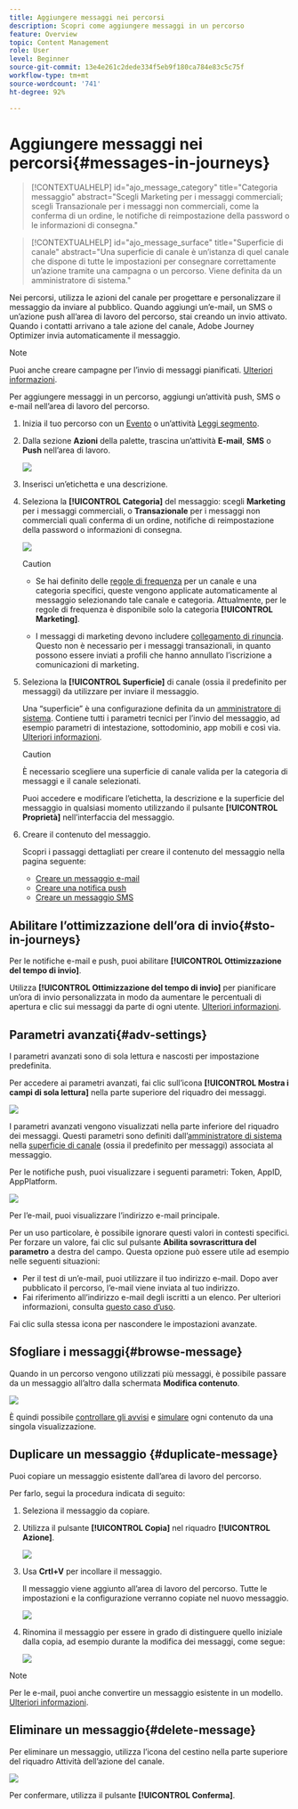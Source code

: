 ```yaml
---
title: Aggiungere messaggi nei percorsi
description: Scopri come aggiungere messaggi in un percorso
feature: Overview
topic: Content Management
role: User
level: Beginner
source-git-commit: 13e4e261c2dede334f5eb9f180ca784e83c5c75f
workflow-type: tm+mt
source-wordcount: '741'
ht-degree: 92%

---
```



# Aggiungere messaggi nei percorsi{#messages-in-journeys}

>[!CONTEXTUALHELP]
>id="ajo_message_category"
>title="Categoria messaggio"
>abstract="Scegli Marketing per i messaggi commerciali; scegli Transazionale per i messaggi non commerciali, come la conferma di un ordine, le notifiche di reimpostazione della password o le informazioni di consegna."

>[!CONTEXTUALHELP]
>id="ajo_message_surface"
>title="Superficie di canale"
>abstract="Una superficie di canale è un’istanza di quel canale che dispone di tutte le impostazioni per consegnare correttamente un’azione tramite una campagna o un percorso. Viene definita da un amministratore di sistema."

Nei percorsi, utilizza le azioni del canale per progettare e personalizzare il messaggio da inviare al pubblico. Quando aggiungi un’e-mail, un SMS o un’azione push all’area di lavoro del percorso, stai creando un invio attivato. Quando i contatti arrivano a tale azione del canale, Adobe Journey Optimizer invia automaticamente il messaggio.


>[!NOTE]
>Puoi anche creare campagne per l’invio di messaggi pianificati. [Ulteriori informazioni](../campaigns/get-started-with-campaigns.md).


Per aggiungere messaggi in un percorso, aggiungi un’attività push, SMS o e-mail nell’area di lavoro del percorso.

1. Inizia il tuo percorso con un [Evento](../building-journeys/general-events.md) o un’attività [Leggi segmento](../building-journeys/read-segment.md).

1. Dalla sezione **Azioni** della palette, trascina un’attività **E-mail**, **SMS** o **Push** nell’area di lavoro.

   ![](assets/add-a-message.png)

1. Inserisci un’etichetta e una descrizione.

1. Seleziona la **[!UICONTROL Categoria]** del messaggio: scegli **Marketing** per i messaggi commerciali, o **Transazionale** per i messaggi non commerciali quali conferma di un ordine, notifiche di reimpostazione della password o informazioni di consegna.

   ![](assets/inline-message-category.png)

   >[!CAUTION]
   >
   >* Se hai definito delle [regole di frequenza](../configuration/frequency-rules.md) per un canale e una categoria specifici, queste vengono applicate automaticamente al messaggio selezionando tale canale e categoria. Attualmente, per le regole di frequenza è disponibile solo la categoria **[!UICONTROL Marketing]**.
   >
   >* I messaggi di marketing devono includere [collegamento di rinuncia](../messages/consent.md#opt-out-management). Questo non è necessario per i messaggi transazionali, in quanto possono essere inviati a profili che hanno annullato l’iscrizione a comunicazioni di marketing.


1. Seleziona la **[!UICONTROL Superficie]** di canale (ossia il predefinito per messaggi) da utilizzare per inviare il messaggio.

   Una “superficie” è una configurazione definita da un [amministratore di sistema](../start/path/administrator.md). Contiene tutti i parametri tecnici per l’invio del messaggio, ad esempio parametri di intestazione, sottodominio, app mobili e così via. [Ulteriori informazioni](../configuration/channel-surfaces.md).

   >[!CAUTION]
   >
   >È necessario scegliere una superficie di canale valida per la categoria di messaggi e il canale selezionati.

   Puoi accedere e modificare l’etichetta, la descrizione e la superficie del messaggio in qualsiasi momento utilizzando il pulsante **[!UICONTROL Proprietà]** nell’interfaccia del messaggio.

1. Creare il contenuto del messaggio.

   Scopri i passaggi dettagliati per creare il contenuto del messaggio nella pagina seguente:

   * [Creare un messaggio e-mail](create-email.md)
   * [Creare una notifica push](create-push.md)
   * [Creare un messaggio SMS](create-sms.md)

## Abilitare l’ottimizzazione dell’ora di invio{#sto-in-journeys}

Per le notifiche e-mail e push, puoi abilitare **[!UICONTROL Ottimizzazione del tempo di invio]**.

Utilizza **[!UICONTROL Ottimizzazione del tempo di invio]** per pianificare un’ora di invio personalizzata in modo da aumentare le percentuali di apertura e clic sui messaggi da parte di ogni utente. [Ulteriori informazioni](../messages/send-time-optimization.md).

## Parametri avanzati{#adv-settings}

I parametri avanzati sono di sola lettura e nascosti per impostazione predefinita.

Per accedere ai parametri avanzati, fai clic sull’icona **[!UICONTROL Mostra i campi di sola lettura]** nella parte superiore del riquadro dei messaggi.

![](assets/show-read-only.png)

I parametri avanzati vengono visualizzati nella parte inferiore del riquadro dei messaggi. Questi parametri sono definiti dall’[amministratore di sistema](../start/path/administrator.md) nella [superficie di canale](../configuration/channel-surfaces.md) (ossia il predefinito per messaggi) associata al messaggio.

Per le notifiche push, puoi visualizzare i seguenti parametri: Token, AppID, AppPlatform.

![](assets/push-adv-parameters.png)

Per l’e-mail, puoi visualizzare l’indirizzo e-mail principale.

Per un uso particolare, è possibile ignorare questi valori in contesti specifici. Per forzare un valore, fai clic sul pulsante **Abilita sovrascrittura del parametro** a destra del campo. Questa opzione può essere utile ad esempio nelle seguenti situazioni:

* Per il test di un’e-mail, puoi utilizzare il tuo indirizzo e-mail. Dopo aver pubblicato il percorso, l’e-mail viene inviata al tuo indirizzo.
* Fai riferimento all’indirizzo e-mail degli iscritti a un elenco. Per ulteriori informazioni, consulta [questo caso d’uso](../building-journeys/message-to-subscribers-uc.md).

Fai clic sulla stessa icona per nascondere le impostazioni avanzate.

## Sfogliare i messaggi{#browse-message}

Quando in un percorso vengono utilizzati più messaggi, è possibile passare da un messaggio all’altro dalla schermata **Modifica contenuto**.

![](assets/inline-messages-multi-content.png)

È quindi possibile [controllare gli avvisi](alerts.md) e [simulare](../design/preview.md) ogni contenuto da una singola visualizzazione.

## Duplicare un messaggio {#duplicate-message}

Puoi copiare un messaggio esistente dall’area di lavoro del percorso.

Per farlo, segui la procedura indicata di seguito:

1. Seleziona il messaggio da copiare.

1. Utilizza il pulsante **[!UICONTROL Copia]** nel riquadro **[!UICONTROL Azione]**.

   ![](assets/message-duplicate.png)

1. Usa **Crtl+V** per incollare il messaggio.

   Il messaggio viene aggiunto all’area di lavoro del percorso. Tutte le impostazioni e la configurazione verranno copiate nel nuovo messaggio.

   ![](assets/message-duplicated.png)

1. Rinomina il messaggio per essere in grado di distinguere quello iniziale dalla copia, ad esempio durante la modifica dei messaggi, come segue:

   ![](assets/multi-message.png)


>[!NOTE]
>
>Per le e-mail, puoi anche convertire un messaggio esistente in un modello. [Ulteriori informazioni](../design/email-templates.md).

## Eliminare un messaggio{#delete-message}

Per eliminare un messaggio, utilizza l’icona del cestino nella parte superiore del riquadro Attività dell’azione del canale.

![](assets/delete-message.png)

Per confermare, utilizza il pulsante **[!UICONTROL Conferma]**.

